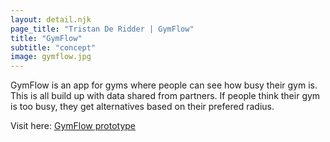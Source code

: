 ```yaml
---
layout: detail.njk
page_title: "Tristan De Ridder | GymFlow"
title: "GymFlow"
subtitle: "concept"
image: gymflow.jpg
---
```


GymFlow is an app for gyms where people can see how busy their gym is. This is all build up with data shared from partners. If people think their gym is too busy, they get alternatives based on their prefered radius.

Visit here: [GymFlow prototype](https://www.figma.com/proto/SAE5rrXxbg4noyoQ3usfp2/TristanDeRidder_GymFlow?page-id=1%3A4&type=design&node-id=7-783&viewport=221%2C669%2C0.17&t=vjeobGtWVFTuI6d9-1&scaling=scale-down&starting-point-node-id=7%3A783&mode=design)

